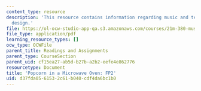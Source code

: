 ```yaml
---
content_type: resource
description: 'This resource contains information regarding music and technology: Sound
  design.'
file: https://ol-ocw-studio-app-qa.s3.amazonaws.com/courses/21m-380-music-and-technology-sound-design-spring-2016/d37fda0561532c61b040cdf4da6bc1b0_MIT21M_380S16_assn_fp2_pop.pdf
file_type: application/pdf
learning_resource_types: []
ocw_type: OCWFile
parent_title: Readings and Assignments
parent_type: CourseSection
parent_uid: cf15ea27-ab5d-b27b-a2b2-eefe4e862776
resourcetype: Document
title: 'Popcorn in a Microwave Oven: FP2'
uid: d37fda05-6153-2c61-b040-cdf4da6bc1b0
---
```

